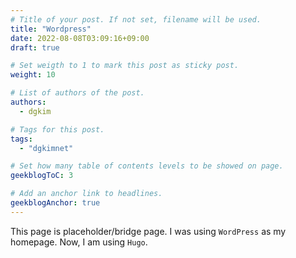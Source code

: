 ```yaml
---
# Title of your post. If not set, filename will be used.
title: "Wordpress"
date: 2022-08-08T03:09:16+09:00
draft: true

# Set weigth to 1 to mark this post as sticky post.
weight: 10

# List of authors of the post.
authors:
  - dgkim

# Tags for this post.
tags:
  - "dgkimnet"

# Set how many table of contents levels to be showed on page.
geekblogToC: 3

# Add an anchor link to headlines.
geekblogAnchor: true
---
```


This page is placeholder/bridge page.
I was using `WordPress` as my homepage. Now, I am using `Hugo`.
